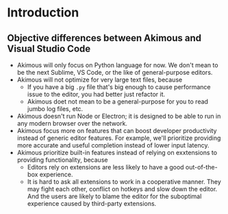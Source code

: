 # Introduction

## Objective differences between Akimous and Visual Studio Code

* Akimous will only focus on Python language for now. We don't mean to be the next Sublime, VS Code, or the like of general-purpose editors.
* Akimous will not optimize for very large text files, because
  - If you have a big `.py` file that's big enough to cause performance issue to the editor, you had better just refactor it.
  - Akimous doet not mean to be a general-purpose for you to read jumbo log files, etc.
* Akimous doesn't run Node or Electron; it is designed to be able to run in any modern browser over the network.
* Akimous focus more on features that can boost developer productivity instead of generic editor features. For example, we'll prioritize providing more accurate and useful completion instead of lower input latency.
* Akimous prioritize built-in features instead of relying on exxtensions to providing functionality, because
  - Editors rely on extensions are less likely to have a good out-of-the-box experience.
  - It is hard to ask all extensions to work in a cooperative manner. They may fight each other, conflict on hotkeys and slow down the editor. And the users are likely to blame the editor for the suboptimal experience caused by third-party extensions.